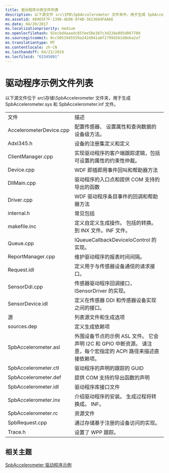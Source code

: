 ```yaml
---
title: 驱动程序示例文件列表
description: 以下源文件 src\SPB\SpbAccelerometer 文件夹中，用于生成 SpbAccelerometer.sys 和 SpbAccelerometer.inf 文件。
ms.assetid: 48965F7F-1396-4E08-974B-3613684FAA6E
ms.date: 04/20/2017
ms.localizationpriority: medium
ms.openlocfilehash: 92ecbd4aaadc85fee58e387c3d226e895d067708
ms.sourcegitcommit: 0cc5051945559a242d941a6f2799d161d8eba2a7
ms.translationtype: MT
ms.contentlocale: zh-CN
ms.lasthandoff: 04/23/2019
ms.locfileid: "63345091"
---
```

# <a name="the-driver-sample-file-list"></a>驱动程序示例文件列表


以下源文件位于 src\\存储\\SpbAccelerometer 文件夹，用于生成 SpbAccelerometer.sys 和 SpbAccelerometer.inf 文件。

|                         |                                                                                                                                                                          |
|-------------------------|--------------------------------------------------------------------------------------------------------------------------------------------------------------------------|
| 文件                    | 描述                                                                                                                                                              |
| AccelerometerDevice.cpp | 配置传感器、 设置属性和查询数据的设备级方法。                                                                                                |
| Adxl345.h               | 设备的注册集定义和定义                                                                                                                             |
| ClientManager.cpp       | 实现驱动程序的客户端跟踪逻辑，包括可设置的属性的约束性仲裁。                                                                             |
| Device.cpp              | WDF 即插即用事件回叫和帮助器方法                                                                                                                               |
| DllMain.cpp             | 驱动程序的入口点和提供 COM 支持的导出的函数                                                                                                    |
| Driver.cpp              | WDF 驱动程序条目事件的回调和帮助器方法                                                                                                                      |
| internal.h              | 常见包括                                                                                                                                                          |
| makefile.inc            | 定义自定义生成操作。 包括的转换。到 INX 文件。INF 文件。                                                                                 |
| Queue.cpp               | IQueueCallbackDeviceIoControl 的实现。                                                                                                                         |
| ReportManager.cpp       | 维护驱动程序的报表时间间隔。                                                                                                                                  |
| Request.idl             | 定义用于与传感器设备通信的请求接口。                                                                                                  |
| SensorDdi.cpp           | 传感器驱动程序回调接口，ISensorDriver 的实现。                                                                                                   |
| SensorDevice.idl        | 定义在传感器 DDI 和传感器设备实现之间的接口。                                                                                      |
| 源                 | 列表源文件和生成选项                                                                                                                                     |
| sources.dep             | 定义生成依赖项                                                                                                                                               |
| SpbAccelerometer.asl    | 外围设备节点的示例 ASL 文件。 它会声明 I2C 和 GPIO 中断资源。 请注意，每个宏指定的 ACPI 路径来描述直接依赖项。 |
| SpbAccelerometer.ctl    | 驱动程序的声明的跟踪的 GUID                                                                                                                                     |
| SpbAccelerometer.def    | 提供 COM 支持的导出函数的声明                                                                                                              |
| SpbAccelerometer.idl    | 驱动程序库接口文件                                                                                                                                          |
| SpbAccelerometer.inx    | 介绍驱动程序的安装。 生成过程将转换成。 INF。                                                                                   |
| SpbAccelerometer.rc     | 资源文件                                                                                                                                                            |
| SpbRequest.cpp          | 通过存储基于注册的设备访问的实现。                                                                                                                |
| Trace.h                 | 设置了 WPP 跟踪。                                                                                                                                                     |

 

## <a name="related-topics"></a>相关主题
[SpbAccelerometer 驱动程序示例](spbaccelerometer-driver-sample.md)  



